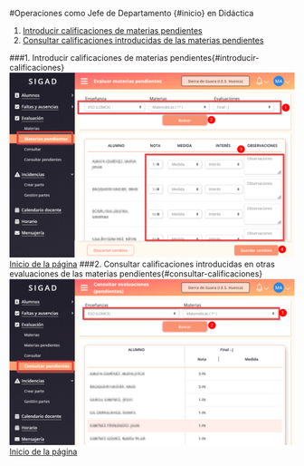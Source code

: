#Operaciones como Jefe de Departamento {#inicio} en Didáctica 
  
1. [Introducir calificaciones de materias pendientes](#introducir-calificaciones)  
2. [Consultar calificaciones introducidas de las materias pendientes](#consultar-calificaciones)  

###1. Introducir calificaciones de materias pendientes{#introducir-calificaciones} 
![Introducir calificaciones](https://raw.githubusercontent.com/catedu/curso-basico-sigad/master/img/didactica/jdepartamento/evaluar_pendientes/evaluar_pendientes.png) 
[Inicio de la página](#inicio)
###2. Consultar calificaciones introducidas en otras evaluaciones de las materias pendientes{#consultar-calificaciones}
![Consultar calificaciones](https://raw.githubusercontent.com/catedu/curso-basico-sigad/master/img/didactica/jdepartamento/consultar_pendientes/consultar_pendientes.png) 
[Inicio de la página](#inicio)